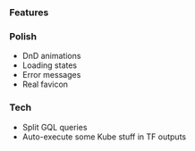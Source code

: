 ### Features

### Polish

- DnD animations
- Loading states
- Error messages
- Real favicon

### Tech

- Split GQL queries
- Auto-execute some Kube stuff in TF outputs
